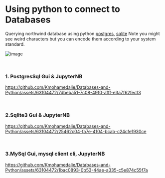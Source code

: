 # Using python to connect to Databases
Querying northwind database using python [postgres](https://github.com/Kmohamedalie/Databases-and-Python/blob/master/1.PostgresSQL-python.ipynb), [sqlite](https://github.com/Kmohamedalie/Databases-and-Python/blob/master/2.Sqlite3.ipynb)
Note you might see weird characters but you can encode them according to your system standard.

![image](https://github.com/Kmohamedalie/Databases-and-Python/assets/63104472/6040302a-5e77-429d-b1c8-22d0613fe8df)

<br>

### **1. PostgresSql Gui & JupyterNB**


https://github.com/Kmohamedalie/Databases-and-Python/assets/63104472/7dbeba51-7c08-49f0-afff-e3a7f62fec13

<br>

### **2.Sqlite3 Gui & JupyterNB**

https://github.com/Kmohamedalie/Databases-and-Python/assets/63104472/25462c04-fa7e-4104-bcab-c24cfe1930ce

<br>

### **3.MySql Gui, mysql client cli, JupyterNB**


https://github.com/Kmohamedalie/Databases-and-Python/assets/63104472/1bac0893-0b53-44ae-a335-c5e874c55f7a

